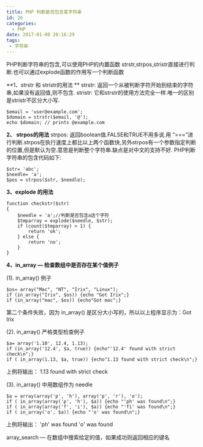```yaml
---
title: PHP 判断是否包含某字符串
id: 26
categories:
  - PHP
date: 2017-01-08 20:16:29
tags:
 - 字符串
---
```


PHP判断字符串的包含,可以使用PHP的内置函数 strstr,strpos,stristr直接进行判断.也可以通过explode函数的作用写一个判断函数
<!--more-->

**1、strstr 和 stristr的用法 **
strstr: 返回一个从被判断字符开始到结束的字符串,如果没有返回值,则不包含. stristr: 它和strstr的使用方法完全一样.唯一的区别是stristr不区分大小写.
```
$email = 'user@example.com';
$domain = strstr($email, '@');
echo $domain; // prints @example.com
```
**2、 strpos的用法**
strpos: 返回boolean值.FALSE和TRUE不用多说.用 “===”进行判断.strpos在执行速度上都比以上两个函数快,另外strpos有一个参数指定判断的位置,但是默认为空.意思是判断整个字符串.缺点是对中文的支持不好.
PHP判断字符串的包含代码如下:
```
$str= 'abc';
$needle= 'a';
$pos = strpos($str, $needle);
```
**3、explode 的用法**

```
function checkstr($str)
{
    $needle = 'a';//判断是否包含a这个字符
    $tmparray = explode($needle, $str);
    if (count($tmparray) > 1) {
        return 'ok';
    } else {
        return 'no';
    }
}
```


**4、in_array — 检查数组中是否存在某个值例子**

(1). in_array() 例子
```
$os= array("Mac", "NT", "Irix", "Linux");
if (in_array("Irix", $os)) {echo "Got Irix";} 
if (in_array("mac", $os)) {echo"Got mac";} 
```
第二个条件失败，因为 in_array() 是区分大小写的，所以以上程序显示为：Got Irix

(2). in_array() 严格类型检查例子
```
$a= array('1.10', 12.4, 1.13);
if (in_array('12.4', $a, true)) {echo"'12.4' found with strict check\n";} 
if ( in_array(1.13, $a, true)) {echo"1.13 found with strict check\n";}
```
上例将输出：
1.13 found with strict check

(3). in_array() 中用数组作为 needle
```
$a = array(array('p', 'h'), array('p', 'r'), 'o');
if ( in_array(array('p', 'h'), $a)) {echo "'ph' was found\n";}
if ( in_array(array('f', 'i'), $a)) {echo "'fi' was found\n";}
if ( in_array('o', $a)) {echo "'o' was found\n";}
```
上例将输出：
'ph' was found
'o' was found

array_search — 在数组中搜索给定的值，如果成功则返回相应的键名